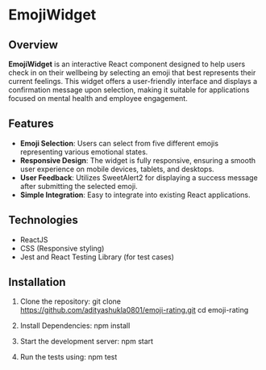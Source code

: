 # EmojiWidget

## Overview

**EmojiWidget** is an interactive React component designed to help users check in on their wellbeing by selecting an emoji that best represents their current feelings. This widget offers a user-friendly interface and displays a confirmation message upon selection, making it suitable for applications focused on mental health and employee engagement.

## Features

- **Emoji Selection**: Users can select from five different emojis representing various emotional states.
- **Responsive Design**: The widget is fully responsive, ensuring a smooth user experience on mobile devices, tablets, and desktops.
- **User Feedback**: Utilizes SweetAlert2 for displaying a success message after submitting the selected emoji.
- **Simple Integration**: Easy to integrate into existing React applications.

## Technologies

- ReactJS
- CSS (Responsive styling)
- Jest and React Testing Library (for test cases)

## Installation

1. Clone the repository:
   git clone https://github.com/adityashukla0801/emoji-rating.git
   cd emoji-rating
2. Install Dependencies:
   npm install

3. Start the development server:
   npm start

4. Run the tests using:
   npm test
